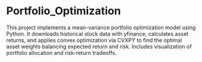 # Portfolio_Optimization
This project implements a mean-variance portfolio optimization model using Python. It downloads historical stock data with yfinance, calculates asset returns, and applies convex optimization via CVXPY to find the optimal asset weights balancing expected return and risk. Includes visualization of portfolio allocation and risk-return tradeoffs.
